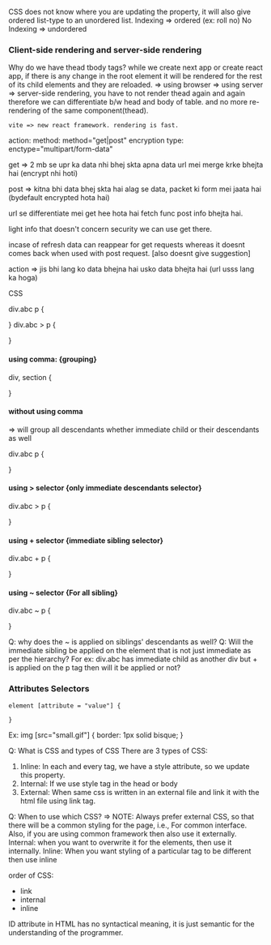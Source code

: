 CSS does not know where you are updating the property, it will also give ordered list-type to an unordered list.
Indexing => ordered (ex: roll no)
No Indexing => undordered

### Client-side rendering and server-side rendering
Why do we have thead tbody tags?
    while we create next app or create react app, if there is any change in the root element it will be rendered for the rest of its child elements and they are reloaded.
    => using browser 
    => using server => server-side rendering, you have to not render thead again and again therefore we can differentiate b/w head and body of table. and no more re-rendering of the same component(thead).

    vite => new react framework. rendering is fast.

action: 
method: method="get|post"
encryption type: enctype="multipart/form-data"


get => 
2 mb se upr ka data nhi bhej skta
apna data url mei merge krke bhejta hai (encrypt nhi hoti)

post => 
kitna bhi data bhej skta hai
alag se data, packet ki form mei jaata hai (bydefault encrypted hota hai)

url se differentiate mei get hee hota hai
fetch func post info bhejta hai.

light info that doesn't concern security we can use get there.

incase of refresh data can reappear for get requests whereas it doesnt comes back when used with post request. [also doesnt give suggestion] 

action => 
jis bhi lang ko data bhejna hai usko data bhejta hai (url usss lang ka hoga)


CSS

div.abc p {

}
div.abc > p {

}

#### using comma: {grouping}
div, section {

}

#### without using comma 
=> will group all descendants whether immediate child or their descendants as well

div.abc p {

}

#### using > selector {only immediate descendants selector}
div.abc > p {

}

#### using + selector {immediate sibling selector}
div.abc + p {

}

#### using ~ selector {For all sibling}
div.abc ~ p {

}

Q: why does the ~ is applied on siblings' descendants as well?
Q: Will the immediate sibling be applied on the element that is not just immediate as per the hierarchy? For ex: div.abc has immediate child as another div but + is applied on the p tag then will it be applied or not?


### Attributes Selectors
    element [attribute = "value"] {

    }
Ex: 
img [src="small.gif"] {
    border: 1px solid bisque;
}

Q: What is CSS and types of CSS
There are 3 types of CSS:
1. Inline: 
    In each and every tag, we have a style attribute, so we update this property.
2. Internal: 
    If we use style tag in the head or body
3. External: 
    When same css is written in an external file and link it with the html file using link tag.

Q: When to use which CSS?
=> NOTE: Always prefer external CSS, so that there will be a common styling for the page, 
i.e., For common interface. 
Also, if you are using common framework then also use it externally.
Internal: when you want to overwrite it for the elements, then use it internally.
Inline: When you want styling of a particular tag to be different then use inline

  order of CSS:
  - link
  - internal
  - inline

ID attribute in HTML has no syntactical meaning, it is just semantic for the understanding of the programmer.

